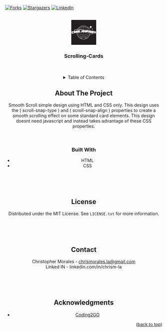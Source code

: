 <a id="readme-top"></a>
[![Forks][forks-shield]][forks-url]
[![Stargazers][stars-shield]][stars-url]
[![LinkedIn][linkedin-shield]][linkedin-url]

<!-- PROJECT LOGO -->
<br />
<div align="center">
  <a href="https://chrism-la.github.io/Scrolling-Cards/">
    <img src="images/code-journey.png" alt="Logo" width="80" height="80">
  </a>

  <h3 align="center">Scrolling-Cards</h3>
  <br />
  <br />

<!-- TABLE OF CONTENTS -->
<details>
  <summary>Table of Contents</summary>
  <ol>
    <li>
      <a href="#about-the-project">About The Project</a>
      <ul>
        <li><a href="#built-with">Built With</a></li>
      </ul>
    <li><a href="#license">License</a></li>
    <li><a href="#contact">Contact</a></li>
    <li><a href="#acknowledgments">Acknowledgments</a></li>
  </ol>
</details>

<!-- ABOUT THE PROJECT -->

## About The Project

Smooth Scroll simple design using HTML and CSS only. This design uses the ( scroll-snap-type ) and ( scroll-snap-align ) properties to create a smooth scrolling effect on some standard card elements. This design doesnt need javascript and instead takes advantage of these CSS properties.
<br />
<br />
<br />

### Built With

-   HTML
-   CSS

<br />
<br />
<br />
<!-- LICENSE -->

## License

Distributed under the MIT License. See `LICENSE.txt` for more information.

<br />
<br />
<br />
<!-- CONTACT -->

## Contact

Christopher Morales - chrismorales.la@gmail.com
<br />
Linked IN - linkedin.com/in/chrism-la

<br />
<br />
<br />
<!-- ACKNOWLEDGMENTS -->

## Acknowledgments

-   [Coding2GO](https://youtu.be/PL3Odw-k8W4?si=X13jYWR-TfBmlHM0)

<p align="right">(<a href="#readme-top">back to top</a>)</p>

<!-- MARKDOWN LINKS & IMAGES -->
<!-- https://www.markdownguide.org/basic-syntax/#reference-style-links -->

[forks-shield]: https://img.shields.io/github/forks/chrism-la/Scrolling-Cards.svg?style=for-the-badge
[forks-url]: https://github.com/chrism-la/Scrolling-Cards/network/members
[stars-shield]: https://img.shields.io/github/stars/chrism-la/Scrolling-Cards.svg?style=for-the-badge
[stars-url]: https://github.com/chrism-la/Scrolling-Cards/stargazers
[linkedin-shield]: https://img.shields.io/badge/-LinkedIn-blue.svg?style=for-the-badge&logo=linkedin&colorB=555
[linkedin-url]: https://linkedin.com/in/chrism-la
